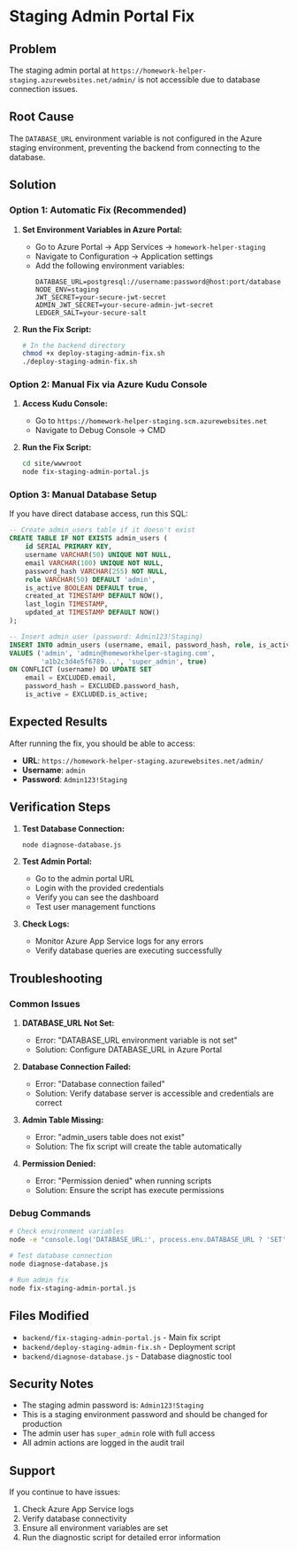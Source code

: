 # Staging Admin Portal Fix

## Problem
The staging admin portal at `https://homework-helper-staging.azurewebsites.net/admin/` is not accessible due to database connection issues.

## Root Cause
The `DATABASE_URL` environment variable is not configured in the Azure staging environment, preventing the backend from connecting to the database.

## Solution

### Option 1: Automatic Fix (Recommended)

1. **Set Environment Variables in Azure Portal:**
   - Go to Azure Portal → App Services → `homework-helper-staging`
   - Navigate to Configuration → Application settings
   - Add the following environment variables:
     ```
     DATABASE_URL=postgresql://username:password@host:port/database
     NODE_ENV=staging
     JWT_SECRET=your-secure-jwt-secret
     ADMIN_JWT_SECRET=your-secure-admin-jwt-secret
     LEDGER_SALT=your-secure-salt
     ```

2. **Run the Fix Script:**
   ```bash
   # In the backend directory
   chmod +x deploy-staging-admin-fix.sh
   ./deploy-staging-admin-fix.sh
   ```

### Option 2: Manual Fix via Azure Kudu Console

1. **Access Kudu Console:**
   - Go to `https://homework-helper-staging.scm.azurewebsites.net`
   - Navigate to Debug Console → CMD

2. **Run the Fix Script:**
   ```bash
   cd site/wwwroot
   node fix-staging-admin-portal.js
   ```

### Option 3: Manual Database Setup

If you have direct database access, run this SQL:

```sql
-- Create admin_users table if it doesn't exist
CREATE TABLE IF NOT EXISTS admin_users (
    id SERIAL PRIMARY KEY,
    username VARCHAR(50) UNIQUE NOT NULL,
    email VARCHAR(100) UNIQUE NOT NULL,
    password_hash VARCHAR(255) NOT NULL,
    role VARCHAR(50) DEFAULT 'admin',
    is_active BOOLEAN DEFAULT true,
    created_at TIMESTAMP DEFAULT NOW(),
    last_login TIMESTAMP,
    updated_at TIMESTAMP DEFAULT NOW()
);

-- Insert admin user (password: Admin123!Staging)
INSERT INTO admin_users (username, email, password_hash, role, is_active)
VALUES ('admin', 'admin@homeworkhelper-staging.com', 
        'a1b2c3d4e5f6789...', 'super_admin', true)
ON CONFLICT (username) DO UPDATE SET
    email = EXCLUDED.email,
    password_hash = EXCLUDED.password_hash,
    is_active = EXCLUDED.is_active;
```

## Expected Results

After running the fix, you should be able to access:

- **URL**: `https://homework-helper-staging.azurewebsites.net/admin/`
- **Username**: `admin`
- **Password**: `Admin123!Staging`

## Verification Steps

1. **Test Database Connection:**
   ```bash
   node diagnose-database.js
   ```

2. **Test Admin Portal:**
   - Go to the admin portal URL
   - Login with the provided credentials
   - Verify you can see the dashboard
   - Test user management functions

3. **Check Logs:**
   - Monitor Azure App Service logs for any errors
   - Verify database queries are executing successfully

## Troubleshooting

### Common Issues

1. **DATABASE_URL Not Set:**
   - Error: "DATABASE_URL environment variable is not set"
   - Solution: Configure DATABASE_URL in Azure Portal

2. **Database Connection Failed:**
   - Error: "Database connection failed"
   - Solution: Verify database server is accessible and credentials are correct

3. **Admin Table Missing:**
   - Error: "admin_users table does not exist"
   - Solution: The fix script will create the table automatically

4. **Permission Denied:**
   - Error: "Permission denied" when running scripts
   - Solution: Ensure the script has execute permissions

### Debug Commands

```bash
# Check environment variables
node -e "console.log('DATABASE_URL:', process.env.DATABASE_URL ? 'SET' : 'NOT SET')"

# Test database connection
node diagnose-database.js

# Run admin fix
node fix-staging-admin-portal.js
```

## Files Modified

- `backend/fix-staging-admin-portal.js` - Main fix script
- `backend/deploy-staging-admin-fix.sh` - Deployment script
- `backend/diagnose-database.js` - Database diagnostic tool

## Security Notes

- The staging admin password is: `Admin123!Staging`
- This is a staging environment password and should be changed for production
- The admin user has `super_admin` role with full access
- All admin actions are logged in the audit trail

## Support

If you continue to have issues:

1. Check Azure App Service logs
2. Verify database connectivity
3. Ensure all environment variables are set
4. Run the diagnostic script for detailed error information
